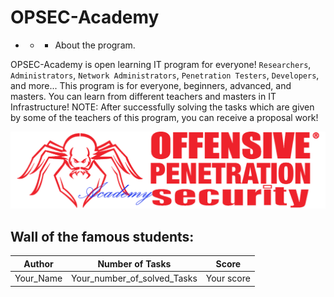 # OPSEC-Academy

- - - About the program.

OPSEC-Academy is open learning IT program for everyone! `Researchers`, `Administrators`, `Network Administrators`, `Penetration Testers`, `Developers`, and more...
This program is for everyone, beginners, advanced, and masters.
You can learn from different teachers and masters in IT Infrastructure!
NOTE: After successfully solving the tasks which are given by some of the teachers of this program, you can receive a proposal work!

![](https://github.com/Offensive-Penetration-Security/OPSEC-Academy/blob/main/Docs/logo300-Academy.png)

## Wall of the famous students:

| Author  | Number of Tasks | Score |
| ------------- | ------------- | ------------ |
|  Your_Name   |  Your_number_of_solved_Tasks  |   Your score   |
